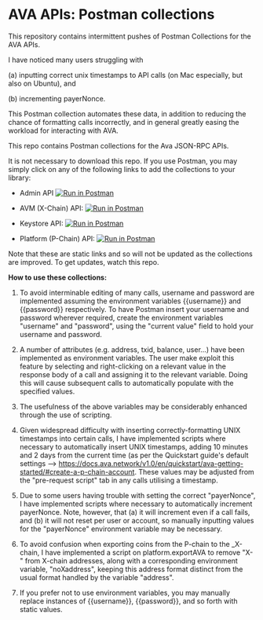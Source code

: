 # AVA APIs: Postman collections
This repository contains intermittent pushes of Postman Collections for the AVA APIs. 

I have noticed many users struggling with 

(a) inputting correct unix timestamps to API calls (on Mac especially, but also on Ubuntu), and 

(b) incrementing payerNonce. 

This Postman collection automates these data, in addition to reducing the chance of formatting calls incorrectly, and in general greatly easing the workload for interacting with AVA.


This repo contains Postman collections for the Ava JSON-RPC APIs.


It is not necessary to download this repo. If you use Postman, you may simply click on any of the following links to add the collections to your library:

- Admin API [![Run in Postman](https://run.pstmn.io/button.svg)](https://app.getpostman.com/run-collection/8dd8f41bc190fd42607e)

- AVM (X-Chain) API: [![Run in Postman](https://run.pstmn.io/button.svg)](https://app.getpostman.com/run-collection/269348fb38988ffa4d2f)

- Keystore API: [![Run in Postman](https://run.pstmn.io/button.svg)](https://app.getpostman.com/run-collection/d82c54eebe28afb54927)

- Platform (P-Chain) API: [![Run in Postman](https://run.pstmn.io/button.svg)](https://app.getpostman.com/run-collection/35c691dc2fc821d7f1a5)


Note that these are static links and so will not be updated as the collections are improved. To get updates, watch this repo.


**How to use these collections:**

1) To avoid interminable editing of many calls, username and password are implemented assuming the environment variables {{username}} and {{password}} respectively. To have Postman insert your username and password wherever required, create the environment variables "username" and "password", using the "current value" field to hold your username and password.

2) A number of attributes (e.g. address, txid, balance, user...) have been implemented as environment variables. The user make exploit this feature by selecting and right-clicking on a relevant value in the response body of a call and assigning it to the relevant variable. Doing this will cause subsequent calls to automatically populate with the specified values.

3) The usefulness of the above variables may be considerably enhanced through the use of scripting.

4) Given widespread difficulty with inserting correctly-formatting UNIX timestamps into certain calls, I have implemented scripts where necessary to automatically insert UNIX timestamps, adding 10 minutes and 2 days from the current time (as per the Quickstart guide's default settings --> https://docs.ava.network/v1.0/en/quickstart/ava-getting-started/#create-a-p-chain-account. These values may be adjusted from the "pre-request script" tab in any calls utilising a timestamp.

5) Due to some users having trouble with setting the correct "payerNonce", I have implemented scripts where necessary to automatically increment payerNonce. Note, however, that (a) it will increment even if a call fails, and (b) it will not reset per user or account, so manually inputting values for the "payerNonce" environment variable may be necessary.

6) To avoid confusion when exporting coins from the P-chain to the _X-chain, I have implemented a script on platform.exportAVA to remove "X-" from X-chain addresses, along with a corresponding environment variable, "noXaddress", keeping this address format distinct from the usual format handled by the variable "address".

7) If you prefer not to use environment variables, you may manually replace instances of {{username}}, {{password}}, and so forth with static values.


